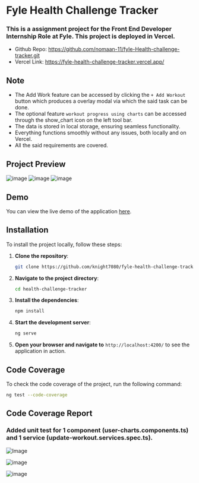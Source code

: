 # Fyle Health Challenge Tracker

### This is a assignment project for the Front End Developer Internship Role at Fyle. This project is deployed in Vercel.
- Github Repo: https://github.com/nomaan-11/fyle-Health-challenge-tracker.git
- Vercel Link: https://fyle-health-challenge-tracker.vercel.app/
## Note
- The Add Work feature can be accessed by clicking the `+ Add Workout` button which produces a overlay modal via which the said task can be done.
- The optional feature `workout progress using charts` can be accessed through the show_chart icon on the left tool bar.
- The data is stored in local storage, ensuring seamless functionality.
- Everything functions smoothly without any issues, both locally and on Vercel.
- All the said requirements are covered.
  
## Project Preview
![image](https://github.com/user-attachments/assets/453f46cd-d9c7-4fdc-bf3a-1cd14d74bd46)
![image](https://github.com/user-attachments/assets/46473cea-081e-4081-b4f5-d4455be84694)
![image](https://github.com/user-attachments/assets/56a74c65-3849-4e56-91c3-8ae5577bcb57)

## Demo
You can view the live demo of the application [here](https://fyle-health-challenge-tracker.vercel.app/).

## Installation

To install the project locally, follow these steps:

1. **Clone the repository**:

   ```bash
   git clone https://github.com/knight7080/fyle-health-challenge-tracker.git
   ```

2. **Navigate to the project directory**:

   ```bash
   cd health-challenge-tracker
   ```

3. **Install the dependencies**:

   ```bash
   npm install
   ```

4. **Start the development server**:

   ```bash
   ng serve
   ```

5. **Open your browser and navigate to** `http://localhost:4200/` to see the application in action.

## Code Coverage
To check the code coverage of the project, run the following command:

```bash
ng test --code-coverage
```

## Code Coverage Report
### Added unit test for 1 component (user-charts.components.ts) and 1 service (update-workout.services.spec.ts).
![Image](https://github.com/user-attachments/assets/823d9d4b-91ad-4a49-ab1d-b05f9ef13b29)

![image](https://github.com/user-attachments/assets/10452dfc-6975-49c4-85a6-938ec55d4559)

![image](https://github.com/user-attachments/assets/a8ba3527-97e9-44fd-a828-94e03c731aa6)

